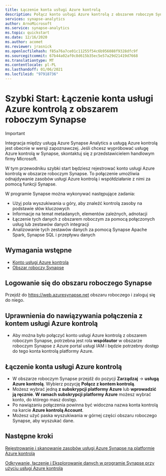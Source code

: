 ```yaml
---
title: Łączenie konta usługi Azure kontrolą 
description: Połącz konto usługi Azure kontrolą z obszarem roboczym Synapse.
services: synapse-analytics
author: ArnoMicrosoft
ms.service: synapse-analytics
ms.topic: quickstart
ms.date: 12/16/2020
ms.author: acomet
ms.reviewer: jrasnick
ms.openlocfilehash: f85a76a7ce01c11255f54c6b956088f9328dfc9f
ms.sourcegitcommit: 67b44a02af0c8d615b35ec5e57a29d21419d7668
ms.translationtype: MT
ms.contentlocale: pl-PL
ms.lasthandoff: 01/06/2021
ms.locfileid: "97918736"
---
```

# <a name="quickstartconnect-an-azure-purview-account-to-a-synapse-workspace"></a>Szybki Start: Łączenie konta usługi Azure kontrolą z obszarem roboczym Synapse 

> [!IMPORTANT]
> Integracja między usługą Azure Synapse Analytics a usługą Azure kontrolą jest obecnie w wersji zapoznawczej. Jeśli chcesz wypróbować usługę Azure kontrolą w Synapse, skontaktuj się z przedstawicielem handlowym firmy Microsoft.

W tym przewodniku szybki start będziesz rejestrować konto usługi Azure kontrolą w obszarze roboczym Synapse. To połączenie umożliwia odnajdywanie zasobów usługi Azure kontrolą i współdziałanie z nimi za pomocą funkcji Synapse. 

W programie Synapse można wykonywać następujące zadania: 
- Użyj pola wyszukiwania u góry, aby znaleźć kontrolą zasoby na podstawie słów kluczowych 
- Informacje na temat metadanych, elementów zależnych, adnotacji 
- Łączenie tych danych z obszarem roboczym za pomocą połączonych usług lub zestawów danych integracji 
- Analizowanie tych zestawów danych za pomocą Synapse Apache Spark, Synapse SQL i przepływu danych 

## <a name="prerequisites"></a>Wymagania wstępne 
- [Konto usługi Azure kontrolą](../../purview/create-catalog-portal.md) 
- [Obszar roboczy Synapse](../quickstart-create-workspace.md) 

## <a name="signin-toa-synapse-workspace"></a>Logowanie się do obszaru roboczego Synapse 

Przejdź do https://web.azuresynapse.net obszaru roboczego i zaloguj się do niego. 

## <a name="permissions-for-connecting-an-azure-purview-account"></a>Uprawnienia do nawiązywania połączenia z kontem usługi Azure kontrolą 

- Aby można było połączyć konto usługi Azure kontrolą z obszarem roboczym Synapse, potrzebna jest rola **współautor** w obszarze roboczym Synapse z Azure portal usługi IAM i będzie potrzebny dostęp do tego konta kontrolą platformy Azure.

## <a name="connect-an-azure-purview-account"></a>Łączenie konta usługi Azure kontrolą  

- W obszarze roboczym Synapse przejdź do pozycji **Zarządzaj**  ->  **usługą Azure kontrolą**. Wybierz pozycję **Połącz z kontem kontrolą**. 
- Możesz wybrać jedną **z subskrypcji platformy Azure** lub **wprowadzić ją ręcznie**. **W ramach subskrypcji platformy Azure** możesz wybrać konto, do którego masz dostęp. 
- Po nawiązaniu połączenia powinna być widoczna nazwa konta kontrolą na karcie **Azure kontrolą Account**. 
- Możesz użyć paska wyszukiwania w górnej części obszaru roboczego Synapse, aby wyszukać dane. 

## <a name="nextsteps"></a>Następne kroki 

[Rejestrowanie i skanowanie zasobów usługi Azure Synapse na platformie Azure kontrolą](../../purview/register-scan-azure-synapse-analytics.md)

[Odkrywanie, łączenie i Eksplorowanie danych w programie Synapse przy użyciu usługi Azure kontrolą](how-to-discover-connect-analyze-azure-purview.md)   